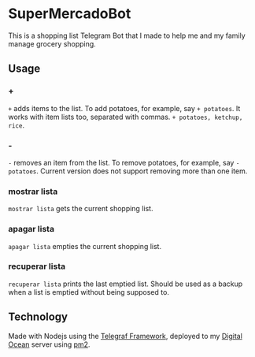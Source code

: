 # SuperMercadoBot

This is a shopping list Telegram Bot that I made to help me and my family manage grocery shopping.

## Usage

### +

`+` adds items to the list. To add potatoes, for example, say `+ potatoes`. It works with item lists too, separated with commas. `+ potatoes, ketchup, rice`.

### -

`-` removes an item from the list. To remove potatoes, for example, say `- potatoes`. Current version does not support removing more than one item.

### mostrar lista

`mostrar lista` gets the current shopping list. 

### apagar lista

`apagar lista` empties the current shopping list.

### recuperar lista

`recuperar lista` prints the last emptied list. Should be used as a backup when a list is emptied without being supposed to.

## Technology

Made with Nodejs using the [Telegraf Framework](https://github.com/telegraf/telegraf), deployed to my [Digital Ocean](https://www.digitalocean.com/) server using [pm2](https://pm2.keymetrics.io/).
